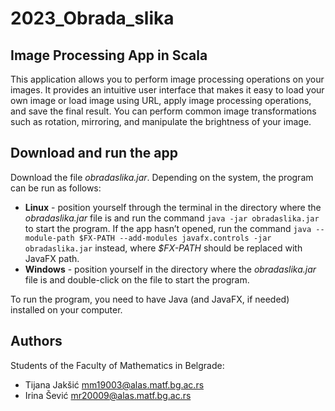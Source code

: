 # 2023_Obrada_slika
## Image Processing App in Scala
This application allows you to perform image processing operations on your images. It provides an intuitive user interface that makes it easy to load your own image or load image using URL, apply image processing operations, and save the final result. You can perform common image transformations such as rotation, mirroring, and manipulate the brightness of your image.

## Download and run the app
Download  the file _obradaslika.jar_. Depending on the system, the program can be run as follows:
- **Linux** - position yourself through the terminal in the directory where the _obradaslika.jar_ file is and run the command `java -jar obradaslika.jar` to start the program. If the app hasn’t opened, run the command `java --module-path $FX-PATH --add-modules javafx.controls -jar obradaslika.jar` instead, where _$FX-PATH_ should be replaced with JavaFX path.
- **Windows** - position yourself in the directory where the _obradaslika.jar_ file is and double-click on the file to start the program.

To run the program, you need to have Java (and JavaFX, if needed) installed on your computer.

## Authors
Students of the Faculty of Mathematics in Belgrade:
- Tijana Jakšić mm19003@alas.matf.bg.ac.rs
- Irina Šević mr20009@alas.matf.bg.ac.rs
